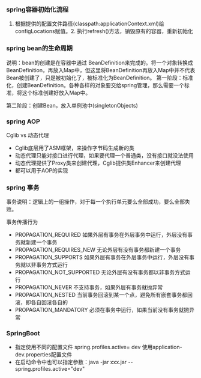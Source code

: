 ### spring容器初始化流程
1. 根据提供的配置文件路径(classpath:applicationContext.xml)给configLocations赋值。2. 执行refresh()方法，销毁原有的容器，重新初始化

### spring bean的生命周期
说明：bean的创建是在容器中通过 BeanDefinition来完成的。将一个对象转换成 BeanDefinition，再放入Map中，但这里将BeanDefinition再放入Map中并不代表Bean被创建了，只是被初始化了，被标准化为BeanDefinition。
第一阶段：标准化，创建BeanDefinition。各种各样的对象要交给spring管理，那么需要一个标准，将这个标准创建好放入Map中。

第二阶段：创建Bean，放入单例池中(singletonObjects)
### spring AOP
Cglib vs 动态代理
* Cglib底层用了ASM框架，来操作字节码生成新的类
* 动态代理只能对接口进行代理，如果要代理一个普通类，没有接口就没法使用
* 动态代理提供了Proxy类来创建代理，Cglib提供类Enhancer来创建代理
* 都可以用于AOP的实现
### spring 事务
事务说明：逻辑上的一组操作，对于每一个执行单元要么全部成功，要么全部失败。

事务传播行为

* PROPAGATION_REQUIRED       如果外层有事务在外层事务中运行，外层没有事务就新建一个事务
* PROPAGATION_REQUIRES_NEW   无论外层有没有事务都新建一个事务
* PROPAGATION_SUPPORTS       如果外层有事务在外层事务中运行，外层没有事务就以非事务方式运行
* PROPAGATION_NOT_SUPPORTED  无论外层有没有事务都以非事务方式运行
* PROPAGATION_NEVER          不支持事务，如果外层有事务就抛异常
* PROPAGATION_NESTED         当前事务回滚到某一个点，避免所有嵌套事务都回滚，即各自回滚各自的
* PROPAGATION_MANDATORY      必须在事务中运行，如果当前没有事务就抛异常
### SpringBoot
* 指定使用不同的配置文件 spring.profiles.active= dev 使用application-dev.properties配置文件
* 在启动命令中也可以指定参数：java -jar xxx.jar --spring.profiles.active="dev"

